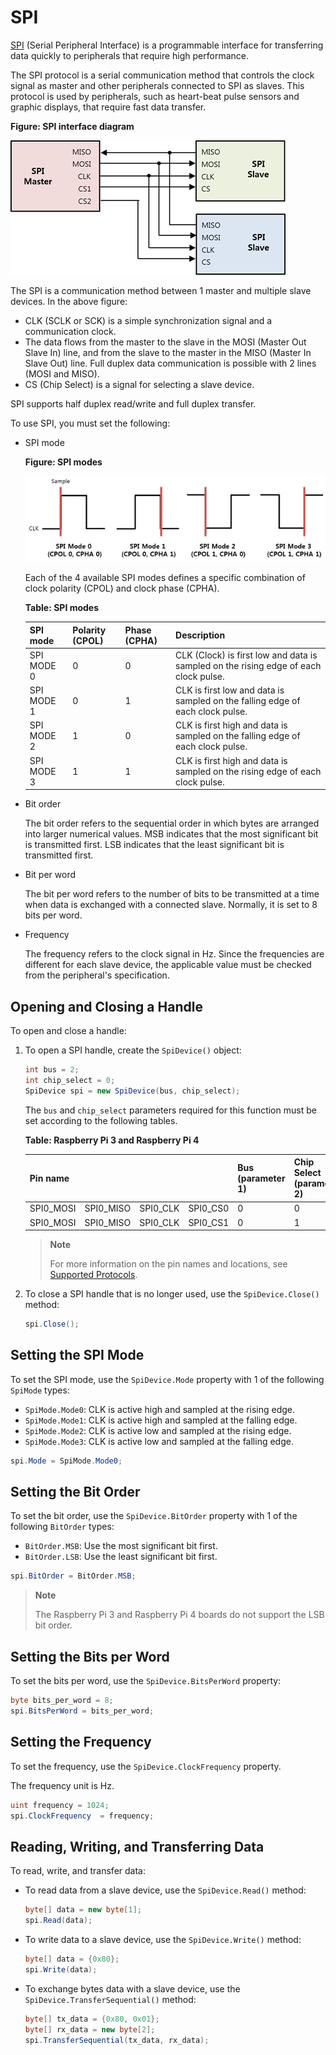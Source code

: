 # SPI

[SPI](https://en.wikipedia.org/wiki/Serial_Peripheral_Interface_Bus) (Serial Peripheral Interface) is a programmable interface for transferring data quickly to peripherals that require high performance.

The SPI protocol is a serial communication method that controls the clock signal as master and other peripherals connected to SPI as slaves. This protocol is used by peripherals, such as heart-beat pulse sensors and graphic displays, that require fast data transfer.

**Figure: SPI interface diagram**

![SPI interface diagram](media/peri_api_spi_diagram.png)

The SPI is a communication method between 1 master and multiple slave devices. In the above figure:

-   CLK (SCLK or SCK) is a simple synchronization signal and a communication clock.
-   The data flows from the master to the slave in the MOSI (Master Out Slave In) line, and from the slave to the master in the MISO (Master In Slave Out) line. Full duplex data communication is possible with 2 lines (MOSI and MISO).
-   CS (Chip Select) is a signal for selecting a slave device.

SPI supports half duplex read/write and full duplex transfer.

To use SPI, you must set the following:

-   SPI mode

    **Figure: SPI modes**

    ![SPI modes](media/peri_api_spi_mode.png)

    Each of the 4 available SPI modes defines a specific combination of clock polarity (CPOL) and clock phase (CPHA).

    **Table: SPI modes**

    | SPI mode   | Polarity (CPOL) | Phase (CPHA) | Description                                                  |
    | ---------- | --------------- | ------------ | ------------------------------------------------------------ |
    | SPI MODE 0 | 0               | 0            | CLK (Clock) is first low and data is sampled on the rising edge of each clock pulse. |
    | SPI MODE 1 | 0               | 1            | CLK is first low and data is sampled on the falling edge of each clock pulse. |
    | SPI MODE 2 | 1               | 0            | CLK is first high and data is sampled on the falling edge of each clock pulse. |
    | SPI MODE 3 | 1               | 1            | CLK is first high and data is sampled on the rising edge of each clock pulse. |

-   Bit order

    The bit order refers to the sequential order in which bytes are arranged into larger numerical values. MSB indicates that the most significant bit is transmitted first. LSB indicates that the least significant bit is transmitted first.

-   Bit per word

    The bit per word refers to the number of bits to be transmitted at a time when data is exchanged with a connected slave. Normally, it is set to 8 bits per word.

-   Frequency

    The frequency refers to the clock signal in Hz. Since the frequencies are different for each slave device, the applicable value must be checked from the peripheral's specification.

## Opening and Closing a Handle

To open and close a handle:

1.  To open a SPI handle, create the `SpiDevice()` object:

    ```csharp
    int bus = 2;
    int chip_select = 0;
    SpiDevice spi = new SpiDevice(bus, chip_select);
    ```

    The `bus` and `chip_select` parameters required for this function must be set according to the following tables.

    **Table: Raspberry Pi 3 and Raspberry Pi 4**

    | Pin name  | | | | Bus (parameter 1) | Chip Select (parameter 2) |
    | --------- | --------- | -------- | -------- | ---- | ---- |
    | SPI0_MOSI | SPI0_MISO | SPI0_CLK | SPI0_CS0 | 0    | 0    |
    | SPI0_MOSI | SPI0_MISO | SPI0_CLK | SPI0_CS1 | 0    | 1    |

    > **Note**
    >
    > For more information on the pin names and locations, see [Supported Protocols](peripheral.md#protocol).

2.  To close a SPI handle that is no longer used, use the `SpiDevice.Close()` method:

    ```csharp
    spi.Close();
    ```

## Setting the SPI Mode

To set the SPI mode, use the `SpiDevice.Mode` property with 1 of the following `SpiMode` types:

-   `SpiMode.Mode0`: CLK is active high and sampled at the rising edge.
-   `SpiMode.Mode1`: CLK is active high and sampled at the falling edge.
-   `SpiMode.Mode2`: CLK is active low and sampled at the rising edge.
-   `SpiMode.Mode3`: CLK is active low and sampled at the falling edge.

```csharp
spi.Mode = SpiMode.Mode0;
```

## Setting the Bit Order

To set the bit order, use the `SpiDevice.BitOrder` property with 1 of the following `BitOrder` types:

-   `BitOrder.MSB`: Use the most significant bit first.
-   `BitOrder.LSB`: Use the least significant bit first.

```csharp
spi.BitOrder = BitOrder.MSB;
```

> **Note**
>
> The Raspberry Pi 3 and Raspberry Pi 4 boards do not support the LSB bit order.

## Setting the Bits per Word

To set the bits per word, use the `SpiDevice.BitsPerWord` property:

```csharp
byte bits_per_word = 8;
spi.BitsPerWord = bits_per_word;
```

## Setting the Frequency

To set the frequency, use the `SpiDevice.ClockFrequency` property.

The frequency unit is Hz.

```csharp
uint frequency = 1024;
spi.ClockFrequency  = frequency;
```

## Reading, Writing, and Transferring Data

To read, write, and transfer data:

-   To read data from a slave device, use the `SpiDevice.Read()` method:

    ```csharp
    byte[] data = new byte[1];
    spi.Read(data);
    ```

-   To write data to a slave device, use the `SpiDevice.Write()` method:

    ```csharp
    byte[] data = {0x80};
    spi.Write(data);
    ```

-   To exchange bytes data with a slave device, use the `SpiDevice.TransferSequential()` method:

    ```csharp
    byte[] tx_data = {0x80, 0x01};
    byte[] rx_data = new byte[2];
    spi.TransferSequential(tx_data, rx_data);
    ```
